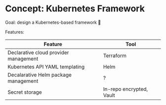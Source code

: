 # Concept: Kubernetes Framework

Goal: design a Kubernetes-based framework 🤠

Features:

| Feature | Tool |
| --- | --- |
| Declarative cloud provider management | Terraform |
| Kubernetes API YAML templating | Helm |
| Decalarative Helm package management | ? |
| Secret storage | In-repo encrypted, Vault |
